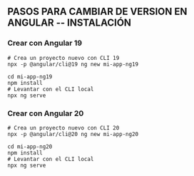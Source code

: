 ## PASOS PARA CAMBIAR DE VERSION EN ANGULAR -- INSTALACIÓN
### Crear con Angular 19
```
# Crea un proyecto nuevo con CLI 19
npx -p @angular/cli@19 ng new mi-app-ng19

cd mi-app-ng19
npm install
# Levantar con el CLI local
npx ng serve
```


### Crear con Angular 20
```
# Crea un proyecto nuevo con CLI 20
npx -p @angular/cli@20 ng new mi-app-ng20

cd mi-app-ng20
npm install
# Levantar con el CLI local
npx ng serve
```